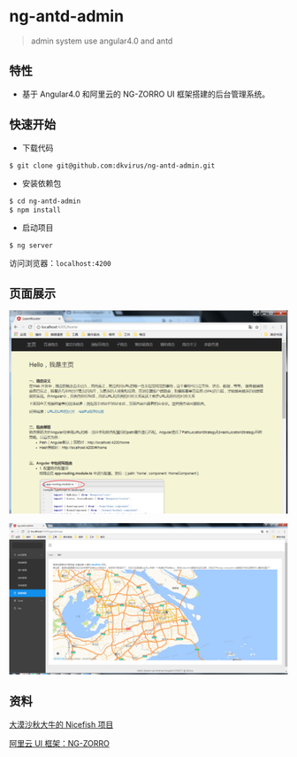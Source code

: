 # ng-antd-admin
> admin system use angular4.0 and antd

## 特性

- 基于 Angular4.0 和阿里云的 NG-ZORRO UI 框架搭建的后台管理系统。

## 快速开始

- 下载代码

```
$ git clone git@github.com:dkvirus/ng-antd-admin.git
```

- 安装依赖包
```
$ cd ng-antd-admin
$ npm install
```

- 启动项目

```
$ ng server 
```

访问浏览器：`localhost:4200`

## 页面展示

![首页](./src/assets/images/page1.png)

![高德地图](./src/assets/images/page2.png)

## 资料

[大漠沙秋大牛的 Nicefish 项目](https://github.com/damoqiongqiu/NiceFish)

[阿里云 UI 框架：NG-ZORRO](https://ng.ant.design/#/docs/angular/introduce)
